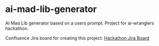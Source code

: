 # ai-mad-lib-generator
AI Mad Lib generator based on a users prompt. Project for ai-wranglers hackathon.

Confluence Jira board for creating this project: 
[Hackathon Jira Board]([https://aihackathondtd.atlassian.net/jira/software/projects/HACK/boards/1])

